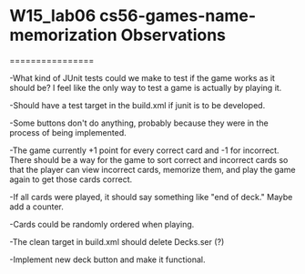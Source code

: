 # W15_lab06 cs56-games-name-memorization Observations

================

-What kind of JUnit tests could we make to test if the game works as it should be? I feel like the only way to test a game is actually by playing it.

-Should have a test target in the build.xml if junit is to be developed.

-Some buttons don't do anything, probably because they were in the process of being implemented.

-The game currently +1 point for every correct card and -1 for incorrect. There should be a way for the game to sort correct and incorrect cards so that the player can view incorrect cards, memorize them, and play the game again to get those cards correct.

-If all cards were played, it should say something like "end of deck."
Maybe add a counter.

-Cards could be randomly ordered when playing.

-The clean target in build.xml should delete Decks.ser (?)

-Implement new deck button and make it functional.


